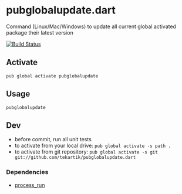 # pubglobalupdate.dart

Command (Linux/Mac/Windows) to update all current global activated package their latest version

[![Build Status](https://travis-ci.org/tekartik/pubglobalupdate.dart.svg)](https://travis-ci.org/tekartik/pubglobalupdate.dart)

## Activate

````
pub global activate pubglobalupdate
````

## Usage

````
pubglobalupdate
````

## Dev

* before commit, run all unit tests
* to activate from your local drive: `pub global activate -s path .`
* to activate from git repository: `pub global activate -s git git://github.com/tekartik/pubglobalupdate.dart`
### Dependencies

* [process_run](https://pub.dartlang.org/packages/process_run)